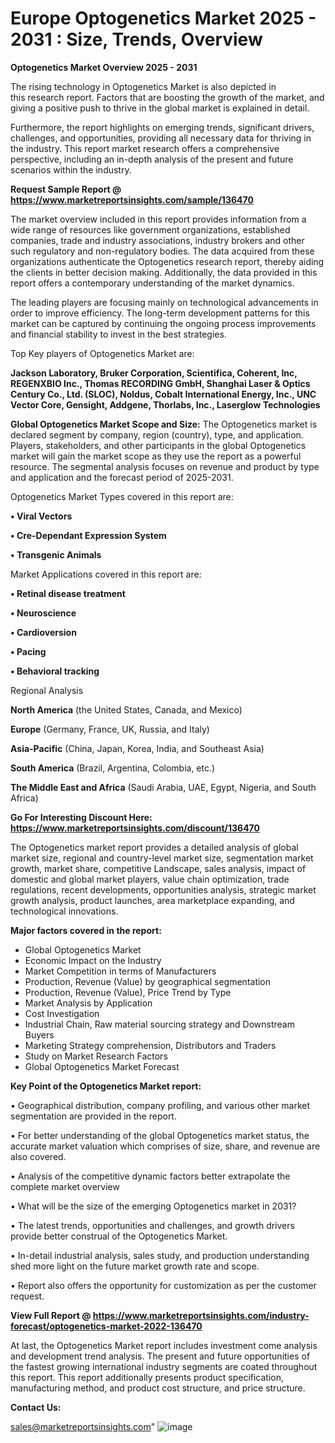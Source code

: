 # Europe Optogenetics Market 2025 - 2031 : Size, Trends, Overview

<Strong> Optogenetics Market Overview 2025 - 2031</strong>

The rising technology in Optogenetics Market is also depicted in this research report. Factors that are boosting the growth of the market, and giving a positive push to thrive in the global market is explained in detail.

Furthermore, the report highlights on emerging trends, significant drivers, challenges, and opportunities, providing all necessary data for thriving in the industry. This report market research offers a comprehensive perspective, including an in-depth analysis of the present and future scenarios within the industry.

<strong>Request Sample Report @ <a href=https://www.marketreportsinsights.com/sample/136470>https://www.marketreportsinsights.com/sample/136470</a></strong>

The market overview included in this report provides information from a wide range of resources like government organizations, established companies, trade and industry associations, industry brokers and other such regulatory and non-regulatory bodies. The data acquired from these organizations authenticate the Optogenetics research report, thereby aiding the clients in better decision making. Additionally, the data provided in this report offers a contemporary understanding of the market dynamics.

The leading players are focusing mainly on technological advancements in order to improve efficiency. The long-term development patterns for this market can be captured by continuing the ongoing process improvements and financial stability to invest in the best strategies.

Top Key players of Optogenetics Market are:

<strong>Jackson Laboratory, Bruker Corporation, Scientifica, Coherent, Inc, REGENXBIO Inc., Thomas RECORDING GmbH, Shanghai Laser & Optics Century Co., Ltd. (SLOC), Noldus, Cobalt International Energy, Inc., UNC Vector Core, Gensight, Addgene, Thorlabs, Inc., Laserglow Technologies</strong>

<strong><b>Global Optogenetics Market Scope and Size:</b></strong>
The Optogenetics market is declared segment by company, region (country), type, and application. Players, stakeholders, and other participants in the global Optogenetics market will gain the market scope as they use the report as a powerful resource. The segmental analysis focuses on revenue and product by type and application and the forecast period of 2025-2031.

Optogenetics Market Types covered in this report are:

<strong>• Viral Vectors

• Cre-Dependant Expression System

• Transgenic Animals</strong>

Market Applications covered in this report are:

<strong>• Retinal disease treatment

• Neuroscience

• Cardioversion

• Pacing

• Behavioral tracking</strong> 

Regional Analysis

<strong>North America</strong> (the United States, Canada, and Mexico)

<strong>Europe</strong> (Germany, France, UK, Russia, and Italy)

<strong>Asia-Pacific</strong> (China, Japan, Korea, India, and Southeast Asia)

<strong>South America</strong> (Brazil, Argentina, Colombia, etc.)

<strong>The Middle East and Africa</strong> (Saudi Arabia, UAE, Egypt, Nigeria, and South Africa)

<strong>Go For Interesting Discount Here: <a href=https://www.marketreportsinsights.com/discount/136470>https://www.marketreportsinsights.com/discount/136470</a></strong>

The Optogenetics market report provides a detailed analysis of global market size, regional and country-level market size, segmentation market growth, market share, competitive Landscape, sales analysis, impact of domestic and global market players, value chain optimization, trade regulations, recent developments, opportunities analysis, strategic market growth analysis, product launches, area marketplace expanding, and technological innovations.

<strong><b>Major factors covered in the report:</b></strong>
<ul>
  <li>Global Optogenetics Market </li>
  <li>Economic Impact on the Industry</li>
  <li>Market Competition in terms of Manufacturers</li>
  <li>Production, Revenue (Value) by geographical segmentation</li>
  <li>Production, Revenue (Value), Price Trend by Type</li>
  <li>Market Analysis by Application</li>
  <li>Cost Investigation</li>
  <li>Industrial Chain, Raw material sourcing strategy and Downstream Buyers</li>
  <li>Marketing Strategy comprehension, Distributors and Traders</li>
  <li>Study on Market Research Factors</li>
  <li>Global Optogenetics Market Forecast</li>
</ul>

<strong><b>Key Point of the Optogenetics Market report:</b></strong>

• Geographical distribution, company profiling, and various other market segmentation are provided in the report.

• For better understanding of the global Optogenetics market status, the accurate market valuation which comprises of size, share, and revenue are also covered.

• Analysis of the competitive dynamic factors better extrapolate the complete market overview

• What will be the size of the emerging Optogenetics market in 2031?

• The latest trends, opportunities and challenges, and growth drivers provide better construal of the Optogenetics Market.

• In-detail industrial analysis, sales study, and production understanding shed more light on the future market growth rate and scope.

• Report also offers the opportunity for customization as per the customer request.

<strong><b>View Full Report @ <a href=https://www.marketreportsinsights.com/industry-forecast/optogenetics-market-2022-136470>https://www.marketreportsinsights.com/industry-forecast/optogenetics-market-2022-136470</a></b></strong>


At last, the Optogenetics Market report includes investment come analysis and development trend analysis. The present and future opportunities of the fastest growing international industry segments are coated throughout this report. This report additionally presents product specification, manufacturing method, and product cost structure, and price structure.

<strong>Contact Us:</strong>

sales@marketreportsinsights.com"
![image](https://github.com/user-attachments/assets/f17139bb-4d7b-4408-872e-e4f29a72edea)

